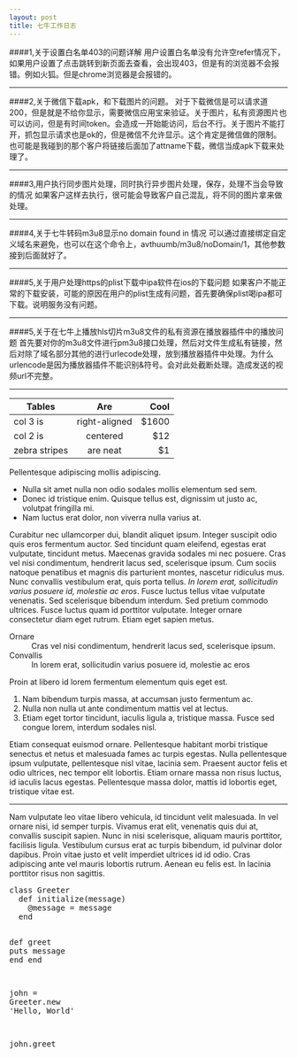 ```yaml
---
layout: post
title: 七牛工作日志
---
```

####1,关于设置白名单403的问题详解
用户设置白名单没有允许空refer情况下，如果用户设置了点击跳转到新页面去查看，会出现403，但是有的浏览器不会报错。例如火狐。但是chrome浏览器是会报错的。

---

####2,关于微信下载apk，和下载图片的问题。
对于下载微信是可以请求道200，但是就是不给你显示，需要微信应用宝来验证。关于图片，私有资源图片也可以访问，但是有时间token。会造成一开始能访问，后台不行。关于图片不能打开，抓包显示请求也是ok的，但是微信不允许显示。这个肯定是微信做的限制。也可能是我碰到的那个客户将链接后面加了attname下载，微信当成apk下载来处理了。

---
####3,用户执行同步图片处理，同时执行异步图片处理，保存，处理不当会导致的情况
如果客户这样去执行，很可能会导致客户自己混乱，将不同的图片拿来做处理。

---
####4,关于七牛转码m3u8显示no domain found in 情况
可以通过直接绑定自定义域名来避免，也可以在这个命令上，avthuumb/m3u8/noDomain/1，其他参数接到后面就好了。

---
####5,关于用户处理https的plist下载中ipa软件在ios的下载问题
如果客户不能正常的下载安装，可能的原因在用户的plist生成有问题，首先要确保plist喝ipa都可下载。说明服务没有问题。

---
####5,关于在七牛上播放hls切片m3u8文件的私有资源在播放器插件中的播放问题
首先要对你的m3u8文件进行pm3u8接口处理，然后对文件生成私有链接，然后对除了域名部分其他的进行urlecode处理，放到播放器插件中处理。为什么urlencode是因为播放器插件不能识别&符号。会对此处截断处理。造成发送的视频url不完整。

---
| Tables        | Are           | Cool  |
| ------------- |:-------------:| -----:|
| col 3 is      | right-aligned | $1600 |
| col 2 is      | centered      |   $12 |
| zebra stripes | are neat      |    $1 |

Pellentesque adipiscing mollis adipiscing.

- Nulla sit amet nulla non odio sodales mollis elementum sed sem.
- Donec id tristique enim. Quisque tellus est, dignissim ut justo ac, volutpat fringilla mi.
- Nam luctus erat dolor, non viverra nulla varius at.

Curabitur nec ullamcorper dui, blandit aliquet ipsum. Integer suscipit odio quis eros fermentum auctor. Sed tincidunt quam eleifend, egestas erat vulputate, tincidunt metus. Maecenas gravida sodales mi nec posuere. Cras vel nisi condimentum, hendrerit lacus sed, scelerisque ipsum. Cum sociis natoque penatibus et magnis dis parturient montes, nascetur ridiculus mus. Nunc convallis vestibulum erat, quis porta tellus. <em>In lorem erat, sollicitudin varius posuere id, molestie ac eros</em>. Fusce luctus tellus vitae vulputate venenatis. Sed scelerisque bibendum interdum. Sed pretium commodo ultrices. Fusce luctus quam id porttitor vulputate. Integer ornare consectetur diam eget rutrum. Etiam eget sapien metus.

<dl>
  <dt>Ornare</dt>
  <dd>Cras vel nisi condimentum, hendrerit lacus sed, scelerisque ipsum.</dd>
  <dt>Convallis</dt>
  <dd>In lorem erat, sollicitudin varius posuere id, molestie ac eros</dd>
</dl>

Proin at libero id lorem fermentum elementum quis eget est.

1. Nam bibendum turpis massa, at accumsan justo fermentum ac.
2. Nulla non nulla ut ante condimentum mattis vel at lectus.
3. Etiam eget tortor tincidunt, iaculis ligula a, tristique massa. Fusce sed congue lorem, interdum sodales nisl.

Etiam consequat euismod ornare. Pellentesque habitant morbi tristique senectus et netus et malesuada fames ac turpis egestas. Nulla pellentesque ipsum vulputate, pellentesque nisl vitae, lacinia sem. Praesent auctor felis et odio ultrices, nec tempor elit lobortis. Etiam ornare massa non risus luctus, id iaculis lacus egestas. Pellentesque massa dolor, mattis id lobortis eget, tristique vitae est.

---

Nam vulputate leo vitae libero vehicula, id tincidunt velit malesuada. In vel ornare nisi, id semper turpis. Vivamus erat elit, venenatis quis dui at, convallis suscipit sapien. Nunc in nisi scelerisque, aliquam mauris porttitor, facilisis ligula. Vestibulum cursus erat ac turpis bibendum, id pulvinar dolor dapibus. Proin vitae justo et velit imperdiet ultrices id id odio. Cras adipiscing ante vel mauris lobortis rutrum. Aenean eu felis est. In lacinia porttitor risus non sagittis.

<div class="highlight"><pre><span class="k">class</span> <span class="nc">Greeter</span>
  <span class="k">def</span> <span class="nf">initialize</span><span class="p">(</span><span class="n">message</span><span class="p">)</span>
    <span class="vi">@message</span> <span class="o">=</span> <span class="n">message</span>
  <span class="k">end</span>

  <span class="k">def</span> <span class="nf">greet</span>
    <span class="nb">puts</span> <span class="n">message</span>
  <span class="k">end</span>
<span class="k">end</span>

<span class="n">john</span> <span class="o">=</span> <span class="no">Greeter</span><span class="o">.</span><span class="n">new</span> <span class="s1">&#39;Hello, World&#39;</span>

<span class="n">john</span><span class="o">.</span><span class="n">greet</span>
</pre></div>

